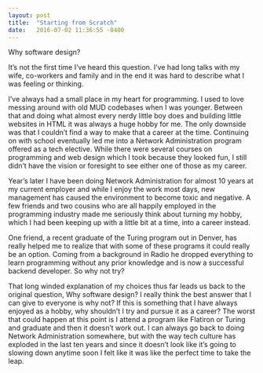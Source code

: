 ```yaml
---
layout: post
title:  "Starting from Scratch"
date:   2016-07-02 11:36:55 -0400
---
```



Why software design?

It’s not the first time I’ve heard this question. I’ve had long talks with my wife, co-workers and family and in the end it was hard to describe what I was feeling or thinking.

I’ve always had a small place in my heart for programming. I used to love messing around with old MUD codebases when I was younger. Between that and doing what almost every nerdy little boy does and building little websites in HTML it was always a huge hobby for me. The only downside was that I couldn’t find a way to make that a career at the time. Continuing on with school eventually led me into a Network Administration program offered as a tech elective. While there were several courses on programming and web design which I took because they looked fun, I still didn’t have the vision or foresight to see either one of those as my career.

Year’s later I have been doing Network Administration for almost 10 years at my current employer and while I enjoy the work most days, new management has caused the environment to become toxic and negative. A few friends and two cousins who are all happily employed in the programming industry made me seriously think about turning my hobby, which I had been keeping up with a little bit at a time, into a career instead.

One friend, a recent graduate of the Turing program out in Denver, has really helped me to realize that with some of these programs it could really be an option. Coming from a background in Radio he dropped everything to learn programming without any prior knowledge and is now a successful backend developer. So why not try?

That long winded explanation of my choices thus far leads us back to the original question, Why software design? I really think the best answer that I can give to everyone is why not? If this is something that I have always enjoyed as a hobby, why shouldn’t I try and pursue it as a career? The worst that could happen at this point is I attend a program like Flatiron or Turing and graduate and then it doesn’t work out. I can always go back to doing Network Administration somewhere, but with the way tech culture has exploded in the last ten years and since it doesn’t look like it’s going to slowing down anytime soon I felt like it was like the perfect time to take the leap.
